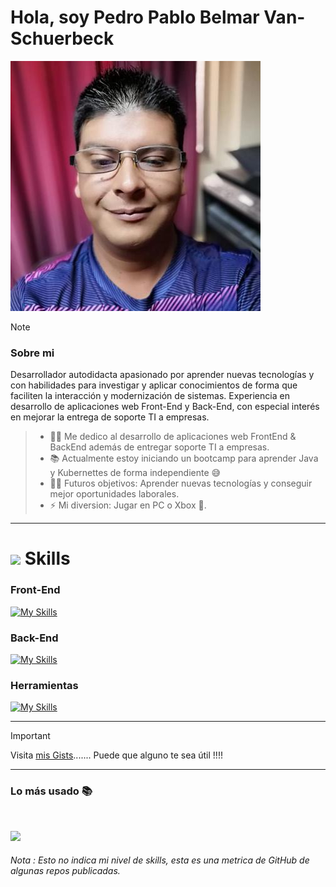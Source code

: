 # Hola, soy Pedro Pablo Belmar Van-Schuerbeck

![This is me](https://github.com/pbelmarv/pbelmarv/blob/main/2242243.jpeg)

> [!NOTE]
> ### Sobre mi
> Desarrollador autodidacta apasionado por aprender nuevas tecnologías y con habilidades para investigar y aplicar conocimientos de forma que faciliten la interacción y modernización de sistemas. Experiencia en desarrollo de aplicaciones web Front-End y Back-End, con especial interés en mejorar la entrega de soporte TI a empresas.

> - 👨‍💻 Me dedico al desarrollo de aplicaciones web FrontEnd & BackEnd además de entregar soporte TI a empresas.
> - 📚 Actualmente estoy iniciando un bootcamp para aprender Java y Kubernettes de forma independiente 😅
> - 💪🏼 Futuros objetivos: Aprender nuevas tecnologías y conseguir mejor oportunidades laborales.
> - ⚡ Mi diversion: Jugar en PC o Xbox 🎱.

---
# <img src="https://media2.giphy.com/media/QssGEmpkyEOhBCb7e1/giphy.gif?cid=ecf05e47a0n3gi1bfqntqmob8g9aid1oyj2wr3ds3mg700bl&rid=giphy.gif" width ="25"> Skills
### Front-End
[![My Skills](https://skillicons.dev/icons?i=js,html,css,react,vite,bootstrap,tailwind,materialui,jquery,md)](https://skillicons.dev)

### Back-End
[![My Skills](https://skillicons.dev/icons?i=nodejs,express,mongodb,mysql,postgres,php,sqlite,sequelize,linux)](https://skillicons.dev)

### Herramientas
[![My Skills](https://skillicons.dev/icons?i=vscode,postman,git,github,docker,npm)](https://skillicons.dev)

---
> [!IMPORTANT]
> Visita [mis Gists](https://gist.github.com/pbelmarv/).......  Puede que alguno te sea útil !!!!
---

### Lo más usado 📚
<br>
<p align='left'>
<img src="https://github-readme-stats.anuraghazra1.vercel.app/api/top-langs/?username=pbelmarv&theme=dark&hide_border=true&no-bg=true&no-frame=true&langs_count=10">
</p>
<p align='left'>
<h6>Nota : Esto no indica mi nivel de skills, esta es una metrica de GitHub de algunas repos publicadas.</h6>
</p>
